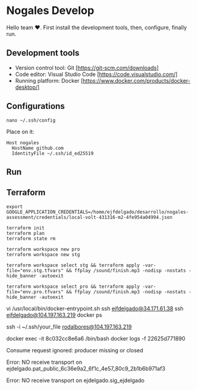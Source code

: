 # Nogales Develop

Hello team ❤️. First install the development tools, then, configure, finally run.

## Development tools
- Version control tool: Git [https://git-scm.com/downloads]
- Code editor: Visual Studio Code [https://code.visualstudio.com/]
- Running platform: Docker [https://www.docker.com/products/docker-desktop/]

## Configurations

```
nano ~/.ssh/config
```
Place on it:
```
Host nogales
  HostName github.com
  IdentityFile ~/.ssh/id_ed25519
```
## Run

## Terraform
```
export GOOGLE_APPLICATION_CREDENTIALS=/home/ejfdelgado/desarrollo/nogales-assessment/credentials/local-volt-431316-m2-4fe954a04994.json

terraform init
terraform plan
terraform state rm

terraform workspace new pro
terraform workspace new stg

terraform workspace select stg && terraform apply -var-file="env.stg.tfvars" && ffplay /sound/finish.mp3 -nodisp -nostats -hide_banner -autoexit

terraform workspace select pro && terraform apply -var-file="env.pro.tfvars" && ffplay /sound/finish.mp3 -nodisp -nostats -hide_banner -autoexit
```
vi /usr/local/bin/docker-entrypoint.sh
ssh ejfdelgado@34.171.61.38
ssh ejfdelgado@104.197.163.219
docker ps

ssh -i ~/.ssh/your_file rodalbores@104.197.163.219
 


docker exec -it 8c032cc8e6a6 /bin/bash
docker logs -f 22625d771890

Consume request ignored: producer missing or closed

Error: NO receive transport on ejdelgado.pat_public_6c36e9a2_6f1c_4e57_80c9_2b1b6b971af3

Error: NO receive transport on ejdelgado.sig_ejdelgado

